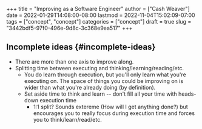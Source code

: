 +++
title = "Improving as a Software Engineer"
author = ["Cash Weaver"]
date = 2022-01-29T14:08:00-08:00
lastmod = 2022-11-04T15:02:09-07:00
tags = ["concept", "concept"]
categories = ["concept"]
draft = true
slug = "3442bdf5-97f0-496e-9d8c-3c368e9ea517"
+++

## Incomplete ideas {#incomplete-ideas}

-   There are more than one axis to improve along.
-   Splitting time between executing and thinking/learning/reading/etc.
    -   You do learn through execution, but you'll only learn what you're executing on. The space of things you could be improving on is wider than what you're already doing (by definition).
    -   Set aside time to think and learn -- don't fill all your time with heads-down execution time
        -   1:1 split? Sounds extereme (How will I get anything done?) but encourages you to really focus during execution time and forces you to think/learn/read/etc.
